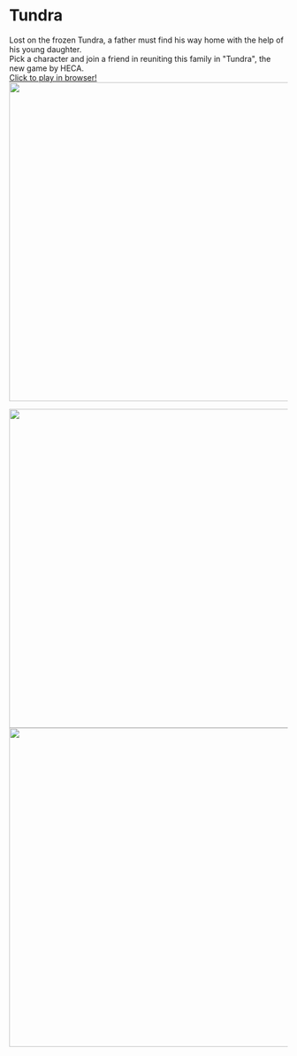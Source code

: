 # Tundra
Lost on the frozen Tundra, a father must find his way home with the help of his young daughter. 
<br/> Pick a character and join a friend in reuniting this family in "Tundra", the new game by HECA.
<br/>
[Click to play in browser!](https://rereshek.itch.io/tundra)
<br/>
<img src="https://github.com/rereshek/Tundra-game/blob/main/Screenshot%20(182).png" width="1024" height="576" />

<img src="https://github.com/rereshek/Tundra-game/blob/main/Screenshot%20(183).png" width="1024" height="576" />

<img src="https://github.com/rereshek/Tundra-game/blob/main/Screenshot%20(184).png" width="1024" height="576" />
